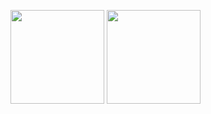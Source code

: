 <p>
  <img height="150em" src="https://github-readme-stats.vercel.app/api?username=subjectalpha&show_icons=true&hide_border=true&&count_private=true&include_all_commits=true&theme=prussian" />
  <img height="150em" src="https://github-readme-stats.vercel.app/api/top-langs/?username=subjectalpha&hide_border=true&langs_count=8&layout=compact&theme=prussian" />
</p>
